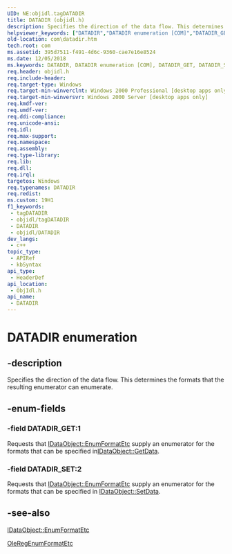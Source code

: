 ```yaml
---
UID: NE:objidl.tagDATADIR
title: DATADIR (objidl.h)
description: Specifies the direction of the data flow. This determines the formats that the resulting enumerator can enumerate.
helpviewer_keywords: ["DATADIR","DATADIR enumeration [COM]","DATADIR_GET","DATADIR_SET","_ole_DATADIR","com.datadir","objidl/DATADIR","objidl/DATADIR_GET","objidl/DATADIR_SET"]
old-location: com\datadir.htm
tech.root: com
ms.assetid: 395d7511-f491-4d6c-9360-cae7e16e8524
ms.date: 12/05/2018
ms.keywords: DATADIR, DATADIR enumeration [COM], DATADIR_GET, DATADIR_SET, _ole_DATADIR, com.datadir, objidl/DATADIR, objidl/DATADIR_GET, objidl/DATADIR_SET
req.header: objidl.h
req.include-header: 
req.target-type: Windows
req.target-min-winverclnt: Windows 2000 Professional [desktop apps only]
req.target-min-winversvr: Windows 2000 Server [desktop apps only]
req.kmdf-ver: 
req.umdf-ver: 
req.ddi-compliance: 
req.unicode-ansi: 
req.idl: 
req.max-support: 
req.namespace: 
req.assembly: 
req.type-library: 
req.lib: 
req.dll: 
req.irql: 
targetos: Windows
req.typenames: DATADIR
req.redist: 
ms.custom: 19H1
f1_keywords:
 - tagDATADIR
 - objidl/tagDATADIR
 - DATADIR
 - objidl/DATADIR
dev_langs:
 - c++
topic_type:
 - APIRef
 - kbSyntax
api_type:
 - HeaderDef
api_location:
 - ObjIdl.h
api_name:
 - DATADIR
---
```


# DATADIR enumeration


## -description

Specifies the direction of the data flow. This determines the formats that the resulting enumerator can enumerate.

## -enum-fields

### -field DATADIR_GET:1

Requests that <a href="/windows/desktop/api/objidl/nf-objidl-idataobject-enumformatetc">IDataObject::EnumFormatEtc</a> supply an enumerator for the formats that can be specified in<a href="/windows/desktop/api/objidl/nf-objidl-idataobject-getdata">IDataObject::GetData</a>.

### -field DATADIR_SET:2

Requests that <a href="/windows/desktop/api/objidl/nf-objidl-idataobject-enumformatetc">IDataObject::EnumFormatEtc</a> supply an enumerator for the formats that can be specified in <a href="/windows/desktop/api/objidl/nf-objidl-idataobject-setdata">IDataObject::SetData</a>.

## -see-also

<a href="/windows/desktop/api/objidl/nf-objidl-idataobject-enumformatetc">IDataObject::EnumFormatEtc</a>



<a href="/windows/desktop/api/ole2/nf-ole2-oleregenumformatetc">OleRegEnumFormatEtc</a>
